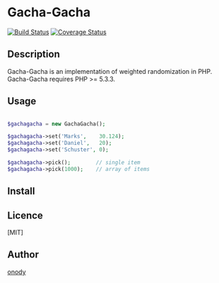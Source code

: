 Gacha-Gacha
====

[![Build Status](https://travis-ci.org/onody/gachagacha.svg?branch=master)](https://travis-ci.org/onody/gachagacha)
[![Coverage Status](https://coveralls.io/repos/onody/gachagacha/badge.svg)](https://coveralls.io/r/onody/gachagacha)

## Description

Gacha-Gacha is an implementation of weighted randomization in PHP.  
Gacha-Gacha requires PHP >= 5.3.3.

## Usage

```php

$gachagacha = new GachaGacha();

$gachagacha->set('Marks',    30.124);
$gachagacha->set('Daniel',   20);
$gachagacha->set('Schuster', 0);

$gachagacha->pick();        // single item
$gachagacha->pick(1000);    // array of items

```

## Install




## Licence

[MIT]

## Author

[onody](https://github.com/onody)